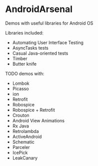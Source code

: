 # AndroidArsenal
Demos with useful libraries for Android OS

Libraries included:
- Automating User Interface Testing
- AsyncTasks tests
- Casual Java-oriented tests
- Timber
- Butter knife

TODO demos with:
- Lombok
- Picasso
- ion
- Retrofit
- Robospice
- Robospice + Retrofit
- Crouton
- Android View Animations
- Rx Java
- Retrolambda
- ActiveAndroid
- Schematic
- Parceler
- IcePick
- LeakCanary